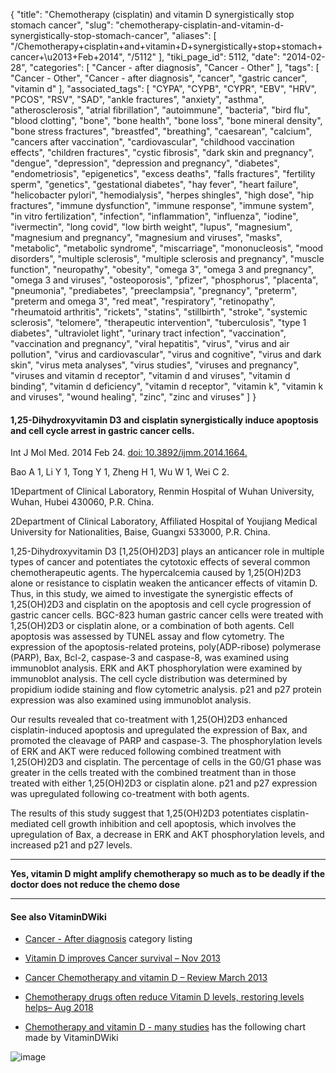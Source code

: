 {
    "title": "Chemotherapy (cisplatin) and vitamin D synergistically stop stomach cancer",
    "slug": "chemotherapy-cisplatin-and-vitamin-d-synergistically-stop-stomach-cancer",
    "aliases": [
        "/Chemotherapy+cisplatin+and+vitamin+D+synergistically+stop+stomach+cancer+\u2013+Feb+2014",
        "/5112"
    ],
    "tiki_page_id": 5112,
    "date": "2014-02-28",
    "categories": [
        "Cancer - after diagnosis",
        "Cancer - Other"
    ],
    "tags": [
        "Cancer - Other",
        "Cancer - after diagnosis",
        "cancer",
        "gastric cancer",
        "vitamin d"
    ],
    "associated_tags": [
        "CYPA",
        "CYPB",
        "CYPR",
        "EBV",
        "HRV",
        "PCOS",
        "RSV",
        "SAD",
        "ankle fractures",
        "anxiety",
        "asthma",
        "atherosclerosis",
        "atrial fibrillation",
        "autoimmune",
        "bacteria",
        "bird flu",
        "blood clotting",
        "bone",
        "bone health",
        "bone loss",
        "bone mineral density",
        "bone stress fractures",
        "breastfed",
        "breathing",
        "caesarean",
        "calcium",
        "cancers after vaccination",
        "cardiovascular",
        "childhood vaccination effects",
        "children fractures",
        "cystic fibrosis",
        "dark skin and pregnancy",
        "dengue",
        "depression",
        "depression and pregnancy",
        "diabetes",
        "endometriosis",
        "epigenetics",
        "excess deaths",
        "falls fractures",
        "fertility sperm",
        "genetics",
        "gestational diabetes",
        "hay fever",
        "heart failure",
        "helicobacter pylori",
        "hemodialysis",
        "herpes shingles",
        "high dose",
        "hip fractures",
        "immune dysfunction",
        "immune response",
        "immune system",
        "in vitro fertilization",
        "infection",
        "inflammation",
        "influenza",
        "iodine",
        "ivermectin",
        "long covid",
        "low birth weight",
        "lupus",
        "magnesium",
        "magnesium and pregnancy",
        "magnesium and viruses",
        "masks",
        "metabolic",
        "metabolic syndrome",
        "miscarriage",
        "mononucleosis",
        "mood disorders",
        "multiple sclerosis",
        "multiple sclerosis and pregnancy",
        "muscle function",
        "neuropathy",
        "obesity",
        "omega 3",
        "omega 3 and pregnancy",
        "omega 3 and viruses",
        "osteoporosis",
        "pfizer",
        "phosphorus",
        "placenta",
        "pneumonia",
        "prediabetes",
        "preeclampsia",
        "pregnancy",
        "preterm",
        "preterm and omega 3",
        "red meat",
        "respiratory",
        "retinopathy",
        "rheumatoid arthritis",
        "rickets",
        "statins",
        "stillbirth",
        "stroke",
        "systemic sclerosis",
        "telomere",
        "therapeutic intervention",
        "tuberculosis",
        "type 1 diabetes",
        "ultraviolet light",
        "urinary tract infection",
        "vaccination",
        "vaccination and pregnancy",
        "viral hepatitis",
        "virus",
        "virus and air pollution",
        "virus and cardiovascular",
        "virus and cognitive",
        "virus and dark skin",
        "virus meta analyses",
        "virus studies",
        "viruses and pregnancy",
        "viruses and vitamin d receptor",
        "vitamin d and viruses",
        "vitamin d binding",
        "vitamin d deficiency",
        "vitamin d receptor",
        "vitamin k",
        "vitamin k and viruses",
        "wound healing",
        "zinc",
        "zinc and viruses"
    ]
}


#### 1,25-Dihydroxyvitamin D3 and cisplatin synergistically induce apoptosis and cell cycle arrest in gastric cancer cells.

Int J Mol Med. 2014 Feb 24. [doi: 10.3892/ijmm.2014.1664.](https://doi.org/10.3892/ijmm.2014.1664.) 

Bao A 1, Li Y 1, Tong Y 1, Zheng H 1, Wu W 1, Wei C 2.

1Department of Clinical Laboratory, Renmin Hospital of Wuhan University, Wuhan, Hubei 430060, P.R. China.

2Department of Clinical Laboratory, Affiliated Hospital of Youjiang Medical University for Nationalities, Baise, Guangxi 533000, P.R. China.

1,25-Dihydroxyvitamin D3 <span>[1,25(OH)2D3]</span> plays an anticancer role in multiple types of cancer and potentiates the cytotoxic effects of several common chemotherapeutic agents. The hypercalcemia caused by 1,25(OH)2D3 alone or resistance to cisplatin weaken the anticancer effects of vitamin D. Thus, in this study, we aimed to investigate the synergistic effects of 1,25(OH)2D3 and cisplatin on the apoptosis and cell cycle progression of gastric cancer cells. BGC-823 human gastric cancer cells were treated with 1,25(OH)2D3 or cisplatin alone, or a combination of both agents. Cell apoptosis was assessed by TUNEL assay and flow cytometry. The expression of the apoptosis-related proteins, poly(ADP-ribose) polymerase (PARP), Bax, Bcl-2, caspase-3 and caspase-8, was examined using immunoblot analysis. ERK and AKT phosphorylation were examined by immunoblot analysis. The cell cycle distribution was determined by propidium iodide staining and flow cytometric analysis. p21 and p27 protein expression was also examined using immunoblot analysis. 

Our results revealed that co-treatment with 1,25(OH)2D3 enhanced cisplatin-induced apoptosis and upregulated the expression of Bax, and promoted the cleavage of PARP and caspase-3. The phosphorylation levels of ERK and AKT were reduced following combined treatment with 1,25(OH)2D3 and cisplatin. The percentage of cells in the G0/G1 phase was greater in the cells treated with the combined treatment than in those treated with either 1,25(OH)2D3 or cisplatin alone. p21 and p27 expression was upregulated following co-treatment with both agents. 

The results of this study suggest that 1,25(OH)2D3 potentiates cisplatin-mediated cell growth inhibition and cell apoptosis, which involves the upregulation of Bax, a decrease in ERK and AKT phosphorylation levels, and increased p21 and p27 levels.

---

 **Yes, vitamin D might amplify chemotherapy so much as to be deadly if the doctor does not reduce the chemo dose** 

---

#### See also VitaminDWiki

* [Cancer - After diagnosis](/posts/cancer-after-diagnosis) category listing

* [Vitamin D improves Cancer survival – Nov 2013](/posts/vitamin-d-improves-cancer-survival)

* [Cancer Chemotherapy and vitamin D – Review March 2013](/posts/cancer-chemotherapy-and-vitamin-d-review)

* [Chemotherapy drugs often reduce Vitamin D levels, restoring levels helps– Aug 2018](/tags/chemotherapy-drugs-often-reduce-vitamin-d-levels-restoring-levels-helps-aug-2018.html)

* [Chemotherapy and vitamin D - many studies](/tags/chemotherapy-and-vitamin-d-many-studies.html) has the following chart made by VitaminDWiki

<img src="/attachments/d3.mock.jpg" alt="image">